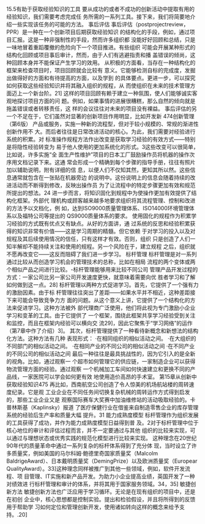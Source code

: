 15.5有助于获取经验知识的工具
要从成功的或者不成功的创新活动中提取有用的经验知识，我们需要考虑完成任
务所需的一系列工具。接下来，我们将简要地介绍一些实现该任务的可能的方法。
事后评估
事后评估（postprojectreview，PPR）是一种在一个创新项目后期获取经验知识
的结构化的手段，例如，通过项目汇报。这是一种非强制性的手段，然而许多组织都
没能好好回顾和总结，只是一味地冒着重蹈覆撤的危险向下一个项目推进。有些组织
可能会开展某种形式的结构化回顾或项目事后审计，然而，由于人们有逃避指责和播
盖错误的倾尚，这种回顾本身并不能保证产生学习的效用。
从积极的方面看，当存在一种结构化的框架来检查项目时，项目回顾就会比较有
意义。它能够检测自标的完成度，发掘出做得好的方面和有待提高的方面，以及学到
的具体要点。更进一步，可以探究如何获取这些经验知识并将其融入组织的规程，从
而使组织在未来的技术管理方面迈上一个新台阶。21]
这样的项目回顾有赖于建立一种氛围，使人们能够诚实客观地探讨项目方面的问
题。例如，如果事情的进展很糟糕，那么自然的倾向就是拖盖错误或者转移责任，这
样的会议往往对未来的项目没有裸益。
事后评估的另一个不足在于，它们虽然对显著的创新项目作用明显，比如开发新
474创新管理（第6版）
产品或服务，实施一种新的流程型，但对于较小规模的、常规的渐进性创新作用不
大。而后者往往是日常改进活动的核心。为此，我们需要对经验进行系统的积累。对
标准操作规程方法作出改变是获取学习经验的有效方式——特别是将隐性经验转变为
易于他人使用的更加系统化的形式。3这些改变可以很简单，比如说，许多实施“全
面生产性维护”项目的日本工厂鼓励操作员将机器的操作次序用文档记录下来。这通
常会形成一个精确到每个步骤的指导手册，往往有照片加以辅助说明，附有详细的信
息，以便人们不仅知其然，更知其所以然。这些信息通常就包含在一张贴在机器旁边
的说明中。这份说明上的信息会随着持续的改进活动而不断得到修改，反映出操作员
为了让流程中的特定步骤更加有效和规范所提出的想法。24
进一步而言，将知识固化到规程中为使操作更加有效提供了结构化框架。外部代
理机构或顾客越来越多地要求组织将其流程管理、控制和改进的方法予以文档化，例
如，达到ISO9000质量管理体系、ISO14000环境管理体系以及福特公司等提出的
QS9000质量体系的要求。
使用固化的规程作为积累学习经验的方式既有优点又有缺点。从好的方面讲，通
过系统的反思和经验积累获得的知识非常有价值——这是学习周期的精髓。但它依赖
于对学习的投入以及对规程及其后续使用情况的信任，只有这样才有效。否则，组织
只是创造了人们一知半解却不能持续关注和使用的规程。另一个风险在于，建立规程
之后，组织就不愿再改变它——这反而阻碍了我们进一步学习。
标杆管理
标杆管理是对一系列通过比较从而创造学习机会的管理技术的总称，比如在相局
流程的两个变体或两个相似产品之间进行比较。-标杆管理能够用来比较不同公司
管理产品开发过程的方式：一家公司比另一家公司开发速度更快，就意味着需要向优
胜者学习和了解如何做到这一点。28]
标杆管理以两种方式促进学习。首先，它提供了一个强有力的激励因素。由于标
杆管理往往突出了差距——如果水平并不相近，这种差距接下来可能会导致竞争力方
面的问题。从这个意义上讲，它提供了一个结构化的方法来促进学习。这种方法被外
部代理商广泛使用，他们将此视为专门激励小企业学习和变革的工具。由于它提供了
一个框架，围绕此框架共享学习经验受到关注和监控，而且在框架内经验可以横向交
流29]，因此它聚焦于“学习网络”的运作（第7章中作了介绍）3]。
其次，标杆管理提供了一种看待新概念和新想法的结构化方法。这种方法有几种
表现形式：
·在相同组织的相似活动之间。
·在大组织的不同部门的相似活动之间。
·在相同产业的不同公司的相似活动之间
·在不同产业的不同公司的相似活动之间
最后一种往往是最具挑战性的，因为它引入的是全新的视角。比如，通过观察一
个超市如何管理它的供应链，一家制造企业可以获得物流管理方面的经验。通过观察
一个机械加工车间如何快速建立和更换不同的产品线，一家医院可以学会如何更有效
地使用造价高昂的手术室。
第15章从创新中获取经验知识475
再比如，西南航空公司创造了令人惊美的机场航站楼的周转速度纪录。它是观
工业企业在不同任务间切换复杂机械的周转运作方式得到启发的，那些工业企业又是
观察国际赛车大奖赛中加油维修站的活动吸取经验的。卡普林斯基（Kaplinsky）报道
了医疗保健行业在借鉴来自制造零售企业的库存管理系统的经验后生产率和质量大幅
提升。31
能力成熟度模型
标杆管理作为组织发展的工具获得了成功，并作为能力成熟度模型日益得到普
及。2对于标杆管理中位于核心地位的审计和评估过程而言，并不一定要通过与其他
组织的比较来实现，可以通过与理想状态或优秀实践的规范化模型进行比较来实现。
这种理念在20世纪90年代的质量革命中通过一系列复杂的标杆体系得到了充分体
现，当时设立了许多质量奖，例如美国的马尔科姆·鲍德里奇国家质量奖（Malcolm
BaldrigeAward）、日本戴明质量奖（DemingPrize）以及欧洲质量奖（Europear
QualityAward）。33]这种理念同样被推广到其他一些领域，例如，软件开发流程、项
目管理、IT实施和新产品开发。为助力小企业提高业绩，英国开发了一种对绩效进
行标杆管理和审计的体系，并将其用于国家服务领域。34，35]
敏捷创新方法
敏捷创新方法也广泛应用于学习循环。无论是在现有组织的项目中，还是在初创
企业中，核心思想都是控制实验。提出和检验假设，并且将所得到的反馈用于帮助学
习如何定位和管理创新开发，使用诸如转向这样的概念来给予支持。.20]
